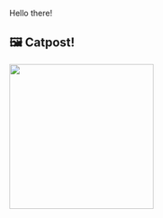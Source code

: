 Hello there!



## 🖼️ Catpost!

<sub>
    <img src="https://cdn2.thecatapi.com/images/MjA3MzYxNQ.jpg" height="256">
</sub>

